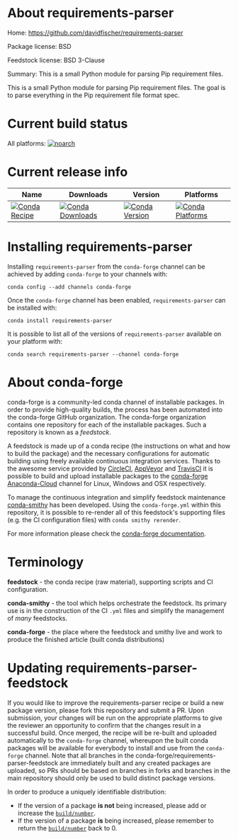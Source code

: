 About requirements-parser
=========================

Home: https://github.com/davidfischer/requirements-parser

Package license: BSD

Feedstock license: BSD 3-Clause

Summary: This is a small Python module for parsing Pip requirement files.

This is a small Python module for parsing Pip requirement files.
The goal is to parse everything in the Pip requirement file format spec.


Current build status
====================

All platforms:
[![noarch](https://img.shields.io/circleci/project/github/conda-forge/requirements-parser-feedstock/master.svg?label=noarch)](https://circleci.com/gh/conda-forge/requirements-parser-feedstock)

Current release info
====================

| Name | Downloads | Version | Platforms |
| --- | --- | --- | --- |
| [![Conda Recipe](https://img.shields.io/badge/recipe-requirements--parser-green.svg)](https://anaconda.org/conda-forge/requirements-parser) | [![Conda Downloads](https://img.shields.io/conda/dn/conda-forge/requirements-parser.svg)](https://anaconda.org/conda-forge/requirements-parser) | [![Conda Version](https://img.shields.io/conda/vn/conda-forge/requirements-parser.svg)](https://anaconda.org/conda-forge/requirements-parser) | [![Conda Platforms](https://img.shields.io/conda/pn/conda-forge/requirements-parser.svg)](https://anaconda.org/conda-forge/requirements-parser) |

Installing requirements-parser
==============================

Installing `requirements-parser` from the `conda-forge` channel can be achieved by adding `conda-forge` to your channels with:

```
conda config --add channels conda-forge
```

Once the `conda-forge` channel has been enabled, `requirements-parser` can be installed with:

```
conda install requirements-parser
```

It is possible to list all of the versions of `requirements-parser` available on your platform with:

```
conda search requirements-parser --channel conda-forge
```


About conda-forge
=================

conda-forge is a community-led conda channel of installable packages.
In order to provide high-quality builds, the process has been automated into the
conda-forge GitHub organization. The conda-forge organization contains one repository
for each of the installable packages. Such a repository is known as a *feedstock*.

A feedstock is made up of a conda recipe (the instructions on what and how to build
the package) and the necessary configurations for automatic building using freely
available continuous integration services. Thanks to the awesome service provided by
[CircleCI](https://circleci.com/), [AppVeyor](http://www.appveyor.com/)
and [TravisCI](https://travis-ci.org/) it is possible to build and upload installable
packages to the [conda-forge](https://anaconda.org/conda-forge)
[Anaconda-Cloud](http://docs.anaconda.org/) channel for Linux, Windows and OSX respectively.

To manage the continuous integration and simplify feedstock maintenance
[conda-smithy](http://github.com/conda-forge/conda-smithy) has been developed.
Using the ``conda-forge.yml`` within this repository, it is possible to re-render all of
this feedstock's supporting files (e.g. the CI configuration files) with ``conda smithy rerender``.

For more information please check the [conda-forge documentation](https://conda-forge.org/docs/).

Terminology
===========

**feedstock** - the conda recipe (raw material), supporting scripts and CI configuration.

**conda-smithy** - the tool which helps orchestrate the feedstock.
                   Its primary use is in the construction of the CI ``.yml`` files
                   and simplify the management of *many* feedstocks.

**conda-forge** - the place where the feedstock and smithy live and work to
                  produce the finished article (built conda distributions)


Updating requirements-parser-feedstock
======================================

If you would like to improve the requirements-parser recipe or build a new
package version, please fork this repository and submit a PR. Upon submission,
your changes will be run on the appropriate platforms to give the reviewer an
opportunity to confirm that the changes result in a successful build. Once
merged, the recipe will be re-built and uploaded automatically to the
`conda-forge` channel, whereupon the built conda packages will be available for
everybody to install and use from the `conda-forge` channel.
Note that all branches in the conda-forge/requirements-parser-feedstock are
immediately built and any created packages are uploaded, so PRs should be based
on branches in forks and branches in the main repository should only be used to
build distinct package versions.

In order to produce a uniquely identifiable distribution:
 * If the version of a package **is not** being increased, please add or increase
   the [``build/number``](http://conda.pydata.org/docs/building/meta-yaml.html#build-number-and-string).
 * If the version of a package **is** being increased, please remember to return
   the [``build/number``](http://conda.pydata.org/docs/building/meta-yaml.html#build-number-and-string)
   back to 0.